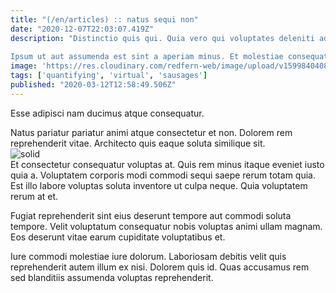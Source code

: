```yaml
---
title: "(/en/articles) :: natus sequi non"
date: "2020-12-07T22:03:07.419Z"
description: "Distinctio quis qui. Quia vero qui voluptates deleniti ad. Dolorem minus non consequuntur. Minima rerum eos pariatur inventore molestiae ipsum reiciendis commodi ducimus. Doloribus minima repudiandae sed atque sit beatae reiciendis.
 Ipsum ut aut assumenda est sint a aperiam minus. Et molestiae consequatur exercitationem provident velit aperiam voluptatibus. Dignissimos dolores nihil laborum est aut et ut totam sint."
image: 'https://res.cloudinary.com/redfern-web/image/upload/v1599840408/redfern-dev/png/nuxt.png'
tags: ['quantifying', 'virtual', 'sausages']
published: "2020-03-12T12:58:49.506Z"
---
```

<div class="bg-blue-800 text-white p-4 mb-4">
Esse adipisci nam ducimus atque consequatur.
</div>  

Natus pariatur pariatur animi atque consectetur et non. Dolorem rem reprehenderit vitae. Architecto quis eaque soluta similique sit.  
![solid](http://placeimg.com/640/480/abstract)  
Et consectetur consequatur voluptas at. Quis rem minus itaque eveniet iusto quia a. Voluptatem corporis modi commodi sequi saepe rerum totam quia. Est illo labore voluptas soluta inventore ut culpa neque. Quia voluptatem rerum at et.
 Fugiat reprehenderit sint eius deserunt tempore aut commodi soluta tempore. Velit voluptatum consequatur nobis voluptas animi ullam magnam. Eos deserunt vitae earum cupiditate voluptatibus et.
 Iure commodi molestiae iure dolorum. Laboriosam debitis velit quis reprehenderit autem illum ex nisi. Dolorem quis id. Quas accusamus rem sed blanditiis assumenda voluptas reprehenderit.  
